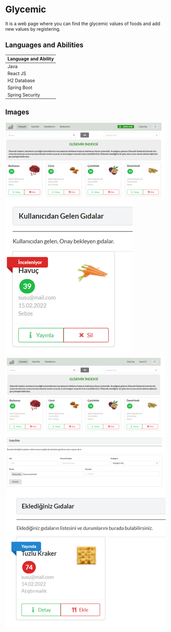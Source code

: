 # Glycemic

It is a web page where you can find the glycemic values of foods and add new values by registering.

## Languages and Abilities

|Language and Ability|
|------|
|Java|
|React JS|
|H2 Database|
|Spring Boot|
|Spring Security|

## Images

<img src="https://github.com/SanemsuBoz/Glycemic/blob/master/image/admin.PNG" alt="Admin Home Page">

<img src="https://github.com/SanemsuBoz/Glycemic/blob/master/image/adminbekleyen.PNG" alt="Admin Confirmation Page">

<img src="https://github.com/SanemsuBoz/Glycemic/blob/master/image/user.PNG" alt="Home Page">

<img src="https://github.com/SanemsuBoz/Glycemic/blob/master/image/ekle.PNG" alt="Add Food Page">

<img src="https://github.com/SanemsuBoz/Glycemic/blob/master/image/usereklenen.PNG" alt="User Added Food Page">
